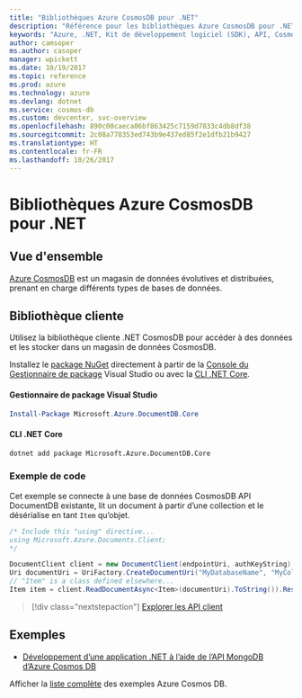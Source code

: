 ```yaml
---
title: "Bibliothèques Azure CosmosDB pour .NET"
description: "Référence pour les bibliothèques Azure CosmosDB pour .NET"
keywords: "Azure, .NET, Kit de développement logiciel (SDK), API, CosmosDB"
author: camsoper
ms.author: casoper
manager: wpickett
ms.date: 10/19/2017
ms.topic: reference
ms.prod: azure
ms.technology: azure
ms.devlang: dotnet
ms.service: cosmos-db
ms.custom: devcenter, svc-overview
ms.openlocfilehash: 890c00caeca06bf863425c7159d7833c4db8df38
ms.sourcegitcommit: 2c08a778353ed743b9e437ed85f2e1dfb21b9427
ms.translationtype: HT
ms.contentlocale: fr-FR
ms.lasthandoff: 10/26/2017
---
```

# <a name="azure-cosmosdb-libraries-for-net"></a>Bibliothèques Azure CosmosDB pour .NET

## <a name="overview"></a>Vue d'ensemble

[Azure CosmosDB](https://docs.microsoft.com/azure/cosmos-db/introduction) est un magasin de données évolutives et distribuées, prenant en charge différents types de bases de données.

## <a name="client-library"></a>Bibliothèque cliente

Utilisez la bibliothèque cliente .NET CosmosDB pour accéder à des données et les stocker dans un magasin de données CosmosDB.

Installez le [package NuGet](https://www.nuget.org/packages/Microsoft.Azure.DocumentDB.Core) directement à partir de la [Console du Gestionnaire de package][PackageManager] Visual Studio ou avec la [CLI .NET Core][DotNetCLI].

#### <a name="visual-studio-package-manager"></a>Gestionnaire de package Visual Studio

```powershell
Install-Package Microsoft.Azure.DocumentDB.Core
```

#### <a name="net-core-cli"></a>CLI .NET Core

```bash
dotnet add package Microsoft.Azure.DocumentDB.Core
```

### <a name="code-example"></a>Exemple de code

Cet exemple se connecte à une base de données CosmosDB API DocumentDB existante, lit un document à partir d’une collection et le désérialise en tant `Item` qu’objet.

```csharp
/* Include this "using" directive...
using Microsoft.Azure.Documents.Client;
*/

DocumentClient client = new DocumentClient(endpointUri, authKeyString);
Uri documentUri = UriFactory.CreateDocumentUri("MyDatabaseName", "MyCollectionName", "DocumentId");
// "Item" is a class defined elsewhere...
Item item = client.ReadDocumentAsync<Item>(documentUri).ToString()).Result;
```

> [!div class="nextstepaction"]
> [Explorer les API client](/dotnet/api/overview/azure/cosmosdb/client)

## <a name="samples"></a>Exemples

* [Développement d’une application .NET à l’aide de l’API MongoDB d’Azure Cosmos DB](https://azure.microsoft.com/en-us/resources/samples/azure-cosmos-db-mongodb-dotnet-getting-started/)

Afficher la [liste complète](https://azure.microsoft.com/en-us/resources/samples/?platform=dotnet&term=cosmosdb) des exemples Azure Cosmos DB.

[PackageManager]: https://docs.microsoft.com/nuget/tools/package-manager-console
[DotNetCLI]: https://docs.microsoft.com/dotnet/core/tools/dotnet-add-package
